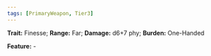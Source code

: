 ```yaml
---
tags: [PrimaryWeapon, Tier3]
---
```

**Trait:** Finesse; **Range:** Far; **Damage:** d6+7 phy; **Burden:** One-Handed

**Feature:** -
